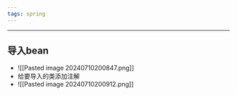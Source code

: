 ```yaml
---
tags: spring
---
```


---

## 导入bean

 - ![[Pasted image 20240710200847.png]]
 - 给要导入的类添加注解
 - ![[Pasted image 20240710200912.png]]
